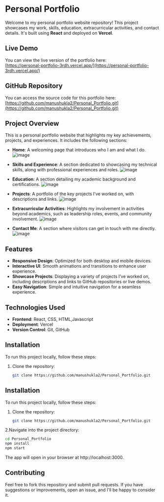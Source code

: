 # Personal Portfolio

Welcome to my personal portfolio website repository! This project showcases my work, skills, education, extracurricular activities, and contact details. It's built using **React** and deployed on **Vercel**.

## Live Demo

You can view the live version of the portfolio here:  
[https://personal-portfolio-3rdh.vercel.app/](https://personal-portfolio-3rdh.vercel.app/)

## GitHub Repository

You can access the source code for this portfolio here:  
[https://github.com/manushukla2/Personal_Portfolio.git](https://github.com/manushukla2/Personal_Portfolio.git)

## Project Overview

This is a personal portfolio website that highlights my key achievements, projects, and experiences. It includes the following sections:

- **Home**: A welcoming page that introduces who I am and what I do.
  ![image](https://github.com/user-attachments/assets/a7d7f6cd-baa0-444a-95e2-250bc3c1ce48)

- **Skills and Experience**: A section dedicated to showcasing my technical skills, along with professional experiences and roles.
  ![image](https://github.com/user-attachments/assets/df0c5509-6de0-49a3-bb67-bfca36ccd681)

- **Education**: A section detailing my academic background and certifications.
  ![image](https://github.com/user-attachments/assets/a339f90d-a55c-4ff9-b22f-64b1eae09290)

- **Projects**: A portfolio of the key projects I've worked on, with descriptions and links.
  ![image](https://github.com/user-attachments/assets/583860bb-ed5e-4c3d-b5a3-2b99ddc4e7a5)

- **Extracurricular Activities**: Highlights my involvement in activities beyond academics, such as leadership roles, events, and community involvement.
  ![image](https://github.com/user-attachments/assets/40c4b3e9-75b7-4b2a-8b4b-f60802af597d)

- **Contact Me**: A section where visitors can get in touch with me directly.
  ![image](https://github.com/user-attachments/assets/4dc9f20e-70b2-44d4-8476-3e9d5c496241)


## Features

- **Responsive Design**: Optimized for both desktop and mobile devices.
- **Interactive UI**: Smooth animations and transitions to enhance user experience.
- **Showcase Projects**: Displaying a variety of projects I’ve worked on, including descriptions and links to GitHub repositories or live demos.
- **Easy Navigation**: Simple and intuitive navigation for a seamless experience.


## Technologies Used

- **Frontend**: React, CSS, HTML,Javascript
- **Deployment**: Vercel
- **Version Control**: Git, GitHub

## Installation

To run this project locally, follow these steps:

1. Clone the repository:

   ```bash
   git clone https://github.com/manushukla2/Personal_Portfolio.git


## Installation

To run this project locally, follow these steps:

1. Clone the repository:

   ```bash
   git clone https://github.com/manushukla2/Personal_Portfolio.git

2.Navigate into the project directory:

   ```bash 
   cd Personal_Portfolio
   npm install
   npm start
```
The app will open in your browser at http://localhost:3000.

## Contributing
Feel free to fork this repository and submit pull requests. If you have suggestions or improvements, open an issue, and I'll be happy to consider it.
















